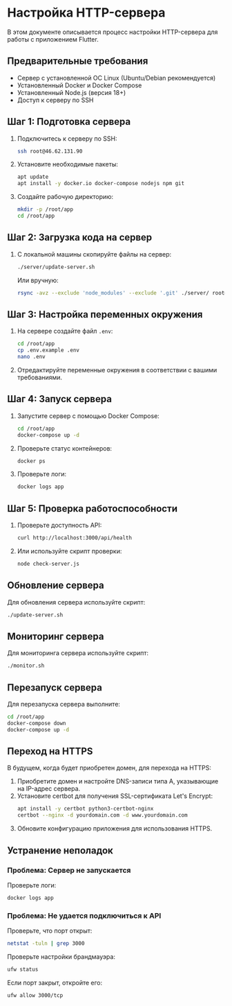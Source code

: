 # Настройка HTTP-сервера

В этом документе описывается процесс настройки HTTP-сервера для работы с приложением Flutter.

## Предварительные требования

- Сервер с установленной ОС Linux (Ubuntu/Debian рекомендуется)
- Установленный Docker и Docker Compose
- Установленный Node.js (версия 18+)
- Доступ к серверу по SSH

## Шаг 1: Подготовка сервера

1. Подключитесь к серверу по SSH:
   ```bash
   ssh root@46.62.131.90
   ```

2. Установите необходимые пакеты:
   ```bash
   apt update
   apt install -y docker.io docker-compose nodejs npm git
   ```

3. Создайте рабочую директорию:
   ```bash
   mkdir -p /root/app
   cd /root/app
   ```

## Шаг 2: Загрузка кода на сервер

1. С локальной машины скопируйте файлы на сервер:
   ```bash
   ./server/update-server.sh
   ```

   Или вручную:
   ```bash
   rsync -avz --exclude 'node_modules' --exclude '.git' ./server/ root@46.62.131.90:/root/app/
   ```

## Шаг 3: Настройка переменных окружения

1. На сервере создайте файл `.env`:
   ```bash
   cd /root/app
   cp .env.example .env
   nano .env
   ```

2. Отредактируйте переменные окружения в соответствии с вашими требованиями.

## Шаг 4: Запуск сервера

1. Запустите сервер с помощью Docker Compose:
   ```bash
   cd /root/app
   docker-compose up -d
   ```

2. Проверьте статус контейнеров:
   ```bash
   docker ps
   ```

3. Проверьте логи:
   ```bash
   docker logs app
   ```

## Шаг 5: Проверка работоспособности

1. Проверьте доступность API:
   ```bash
   curl http://localhost:3000/api/health
   ```

2. Или используйте скрипт проверки:
   ```bash
   node check-server.js
   ```

## Обновление сервера

Для обновления сервера используйте скрипт:
```bash
./update-server.sh
```

## Мониторинг сервера

Для мониторинга сервера используйте скрипт:
```bash
./monitor.sh
```

## Перезапуск сервера

Для перезапуска сервера выполните:
```bash
cd /root/app
docker-compose down
docker-compose up -d
```

## Переход на HTTPS

В будущем, когда будет приобретен домен, для перехода на HTTPS:

1. Приобретите домен и настройте DNS-записи типа A, указывающие на IP-адрес сервера.
2. Установите certbot для получения SSL-сертификата Let's Encrypt:
   ```bash
   apt install -y certbot python3-certbot-nginx
   certbot --nginx -d yourdomain.com -d www.yourdomain.com
   ```
3. Обновите конфигурацию приложения для использования HTTPS.

## Устранение неполадок

### Проблема: Сервер не запускается

Проверьте логи:
```bash
docker logs app
```

### Проблема: Не удается подключиться к API

Проверьте, что порт открыт:
```bash
netstat -tuln | grep 3000
```

Проверьте настройки брандмауэра:
```bash
ufw status
```

Если порт закрыт, откройте его:
```bash
ufw allow 3000/tcp
``` 